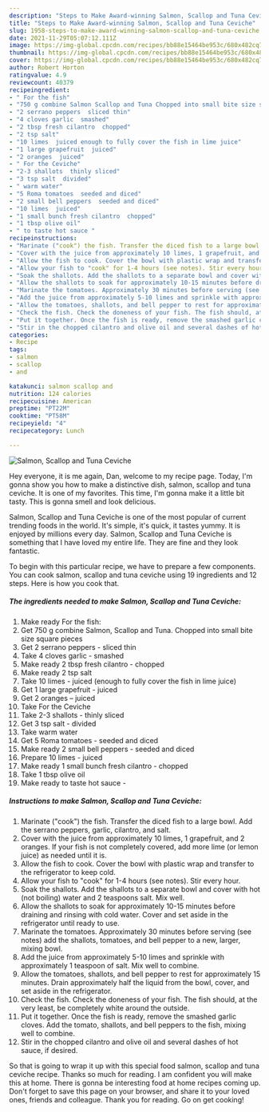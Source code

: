 ```yaml
---
description: "Steps to Make Award-winning Salmon, Scallop and Tuna Ceviche"
title: "Steps to Make Award-winning Salmon, Scallop and Tuna Ceviche"
slug: 1958-steps-to-make-award-winning-salmon-scallop-and-tuna-ceviche
date: 2021-11-29T05:07:12.111Z
image: https://img-global.cpcdn.com/recipes/bb88e15464be953c/680x482cq70/salmon-scallop-and-tuna-ceviche-recipe-main-photo.jpg
thumbnail: https://img-global.cpcdn.com/recipes/bb88e15464be953c/680x482cq70/salmon-scallop-and-tuna-ceviche-recipe-main-photo.jpg
cover: https://img-global.cpcdn.com/recipes/bb88e15464be953c/680x482cq70/salmon-scallop-and-tuna-ceviche-recipe-main-photo.jpg
author: Robert Horton
ratingvalue: 4.9
reviewcount: 40379
recipeingredient:
- " For the fish"
- "750 g combine Salmon Scallop and Tuna Chopped into small bite size square pieces"
- "2 serrano peppers  sliced thin"
- "4 cloves garlic  smashed"
- "2 tbsp fresh cilantro  chopped"
- "2 tsp salt"
- "10 limes  juiced enough to fully cover the fish in lime juice"
- "1 large grapefruit  juiced"
- "2 oranges  juiced"
- " For the Ceviche"
- "2-3 shallots  thinly sliced"
- "3 tsp salt  divided"
- " warm water"
- "5 Roma tomatoes  seeded and diced"
- "2 small bell peppers  seeded and diced"
- "10 limes  juiced"
- "1 small bunch fresh cilantro  chopped"
- "1 tbsp olive oil"
- " to taste hot sauce "
recipeinstructions:
- "Marinate ("cook") the fish. Transfer the diced fish to a large bowl. Add the serrano peppers, garlic, cilantro, and salt."
- "Cover with the juice from approximately 10 limes, 1 grapefruit, and 2 oranges. If your fish is not completely covered, add more lime (or lemon juice) as needed until it is."
- "Allow the fish to cook. Cover the bowl with plastic wrap and transfer to the refrigerator to keep cold."
- "Allow your fish to "cook" for 1-4 hours (see notes). Stir every hour."
- "Soak the shallots. Add the shallots to a separate bowl and cover with hot (not boiling) water and 2 teaspoons salt. Mix well."
- "Allow the shallots to soak for approximately 10-15 minutes before draining and rinsing with cold water. Cover and set aside in the refrigerator until ready to use."
- "Marinate the tomatoes. Approximately 30 minutes before serving (see notes) add the shallots, tomatoes, and bell pepper to a new, larger, mixing bowl."
- "Add the juice from approximately 5-10 limes and sprinkle with approximately 1 teaspoon of salt. Mix well to combine."
- "Allow the tomatoes, shallots, and bell pepper to rest for approximately 15 minutes. Drain approximately half the liquid from the bowl, cover, and set aside in the refrigerator."
- "Check the fish. Check the doneness of your fish. The fish should, at the very least, be completely white around the outside."
- "Put it together. Once the fish is ready, remove the smashed garlic cloves. Add the tomato, shallots, and bell peppers to the fish, mixing well to combine."
- "Stir in the chopped cilantro and olive oil and several dashes of hot sauce, if desired."
categories:
- Recipe
tags:
- salmon
- scallop
- and

katakunci: salmon scallop and 
nutrition: 124 calories
recipecuisine: American
preptime: "PT22M"
cooktime: "PT58M"
recipeyield: "4"
recipecategory: Lunch

---
```



![Salmon, Scallop and Tuna Ceviche](https://img-global.cpcdn.com/recipes/bb88e15464be953c/680x482cq70/salmon-scallop-and-tuna-ceviche-recipe-main-photo.jpg)

Hey everyone, it is me again, Dan, welcome to my recipe page. Today, I'm gonna show you how to make a distinctive dish, salmon, scallop and tuna ceviche. It is one of my favorites. This time, I'm gonna make it a little bit tasty. This is gonna smell and look delicious.

Salmon, Scallop and Tuna Ceviche is one of the most popular of current trending foods in the world. It's simple, it's quick, it tastes yummy. It is enjoyed by millions every day. Salmon, Scallop and Tuna Ceviche is something that I have loved my entire life. They are fine and they look fantastic.




To begin with this particular recipe, we have to prepare a few components. You can cook salmon, scallop and tuna ceviche using 19 ingredients and 12 steps. Here is how you cook that.

<!--inarticleads1-->

##### The ingredients needed to make Salmon, Scallop and Tuna Ceviche:

1. Make ready  For the fish:
1. Get 750 g combine Salmon, Scallop and Tuna. Chopped into small bite size square pieces
1. Get 2 serrano peppers - sliced thin
1. Take 4 cloves garlic - smashed
1. Make ready 2 tbsp fresh cilantro - chopped
1. Make ready 2 tsp salt
1. Take 10 limes - juiced (enough to fully cover the fish in lime juice)
1. Get 1 large grapefruit - juiced
1. Get 2 oranges – juiced
1. Take  For the Ceviche
1. Take 2-3 shallots - thinly sliced
1. Get 3 tsp salt - divided
1. Take  warm water
1. Get 5 Roma tomatoes - seeded and diced
1. Make ready 2 small bell peppers - seeded and diced
1. Prepare 10 limes - juiced
1. Make ready 1 small bunch fresh cilantro - chopped
1. Take 1 tbsp olive oil
1. Make ready  to taste hot sauce -




<!--inarticleads2-->

##### Instructions to make Salmon, Scallop and Tuna Ceviche:

1. Marinate ("cook") the fish. Transfer the diced fish to a large bowl. Add the serrano peppers, garlic, cilantro, and salt.
1. Cover with the juice from approximately 10 limes, 1 grapefruit, and 2 oranges. If your fish is not completely covered, add more lime (or lemon juice) as needed until it is.
1. Allow the fish to cook. Cover the bowl with plastic wrap and transfer to the refrigerator to keep cold.
1. Allow your fish to "cook" for 1-4 hours (see notes). Stir every hour.
1. Soak the shallots. Add the shallots to a separate bowl and cover with hot (not boiling) water and 2 teaspoons salt. Mix well.
1. Allow the shallots to soak for approximately 10-15 minutes before draining and rinsing with cold water. Cover and set aside in the refrigerator until ready to use.
1. Marinate the tomatoes. Approximately 30 minutes before serving (see notes) add the shallots, tomatoes, and bell pepper to a new, larger, mixing bowl.
1. Add the juice from approximately 5-10 limes and sprinkle with approximately 1 teaspoon of salt. Mix well to combine.
1. Allow the tomatoes, shallots, and bell pepper to rest for approximately 15 minutes. Drain approximately half the liquid from the bowl, cover, and set aside in the refrigerator.
1. Check the fish. Check the doneness of your fish. The fish should, at the very least, be completely white around the outside.
1. Put it together. Once the fish is ready, remove the smashed garlic cloves. Add the tomato, shallots, and bell peppers to the fish, mixing well to combine.
1. Stir in the chopped cilantro and olive oil and several dashes of hot sauce, if desired.




So that is going to wrap it up with this special food salmon, scallop and tuna ceviche recipe. Thanks so much for reading. I am confident you will make this at home. There is gonna be interesting food at home recipes coming up. Don't forget to save this page on your browser, and share it to your loved ones, friends and colleague. Thank you for reading. Go on get cooking!
